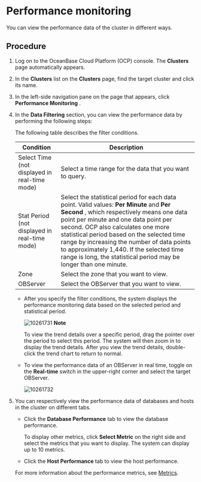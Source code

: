 Performance monitoring 
===========================================

You can view the performance data of the cluster in different ways. 

Procedure 
------------------------------

1. Log on to the OceanBase Cloud Platform (OCP) console. The **Clusters** page automatically appears.

   

2. In the **Clusters** list on the **Clusters** page, find the target cluster and click its name.

   

3. In the left-side navigation pane on the page that appears, click **Performance Monitoring** .

   

4. In the **Data Filtering** section, you can view the performance data by performing the following steps: 

   The following table describes the filter conditions.
   

   |                 **Condition**                 |                                                                                                                                                                                                          **Description**                                                                                                                                                                                                          |
   |-----------------------------------------------|-----------------------------------------------------------------------------------------------------------------------------------------------------------------------------------------------------------------------------------------------------------------------------------------------------------------------------------------------------------------------------------------------------------------------------------|
   | Select Time (not displayed in real-time mode) | Select a time range for the data that you want to query.                                                                                                                                                                                                                                                                                                                                                                          |
   | Stat Period (not displayed in real-time mode) | Select the statistical period for each data point. Valid values: **Per Minute** and **Per Second** , which respectively means one data point per minute and one data point per second. OCP also calculates one more statistical period based on the selected time range by increasing the number of data points to approximately 1,440. If the selected time range is long, the statistical period may be longer than one minute. |
   | Zone                                          | Select the zone that you want to view.                                                                                                                                                                                                                                                                                                                                                                                            |
   | OBServer                                      | Select the OBServer that you want to view.                                                                                                                                                                                                                                                                                                                                                                                        |

   
   * After you specify the filter conditions, the system displays the performance monitoring data based on the selected period and statistical period.

     ![10261731](https://help-static-aliyun-doc.aliyuncs.com/assets/img/en-US/7237567361/p344207.png)
     **Note**

     

     To view the trend details over a specific period, drag the pointer over the period to select this period. The system will then zoom in to display the trend details. After you view the trend details, double-click the trend chart to return to normal.
     
   
   * To view the performance data of an OBServer in real time, toggle on the **Real-time** switch in the upper-right corner and select the target OBServer. 

     ![10261732](https://help-static-aliyun-doc.aliyuncs.com/assets/img/en-US/7237567361/p344211.png)
     
   

   

5. You can respectively view the performance data of databases and hosts in the cluster on different tabs. 

   * Click the **Database Performance** tab to view the database performance. 

     To display other metrics, click **Select Metric** on the right side and select the metrics that you want to display. The system can display up to 10 metrics.
     
   
   * Click the **Host Performance** tab to view the host performance.

     
   

   

   For more information about the performance metrics, see [Metrics](../1200.appendix/800.monitoring-metrics.md).
   




